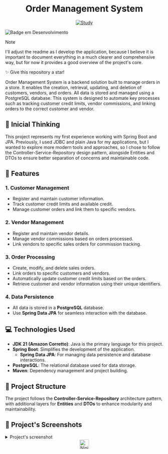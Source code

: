 <div align="center">

# Order Management System

[![Study](https://skillicons.dev/icons?i=java,spring,postgresql)](https://skillicons.dev) 

</div>

![Badge em Desenvolvimento](https://img.shields.io/badge/project%20status:-in%20development-purple)

</h4>


> [!NOTE]
> I'll adjust the readme as I develop the application, because I believe it is important to document everything in a much clearer and comprehensive way, but for now it provides a good overview of the project's core.


✨ Give this repository a star!

Order Management System is a backend solution built to manage orders in a store. It enables the creation, retrieval, updating, and deletion of customers, vendors, and orders. All data is stored and managed using a PostgreSQL database. This system is designed to automate key processes such as tracking customer credit limits, vendor commissions, and linking orders to the correct customer and vendor.

## 💭 Inicial Thinking

This project represents my first experience working with Spring Boot and JPA. Previously, I used JDBC and plain Java for my applications, but I wanted to explore more modern tools and approaches, so I chose to follow the Controller-Service-Repository design pattern, alongside Entities and DTOs to ensure better separation of concerns and maintainable code.

## 🎠 Features

### 1. Customer Management
- Register and maintain customer information.
- Track customer credit limits and available credit.
- Manage customer orders and link them to specific vendors.

### 2. Vendor Management
- Register and maintain vendor details.
- Manage vendor commissions based on orders processed.
- Link vendors to specific sales orders for commission tracking.

### 3. Order Processing
- Create, modify, and delete sales orders.
- Link orders to specific customers and vendors.
- Automatically update customer credit limits based on the orders.
- Retrieve customer and vendor information using their unique identifiers.

### 4. Data Persistence
- All data is stored in a **PostgreSQL** database.
- Use **Spring Data JPA** for seamless interaction with the database.

## 💻 Technologies Used

- **JDK 21 (Amazon Corretto)**: Java is the primary language for this project.
- **Spring Boot**: Simplifies the development of the application.
  - **Spring Data JPA**: For managing data persistence and database interactions.
- **PostgreSQL**: The relational database used for data storage.
- **Maven**: Dependency management and project building.

## 📖 Project Structure

The project follows the **Controller-Service-Repository** architecture pattern, with additional layers for **Entities** and **DTOs** to enhance modularity and maintainability.

## 📸 Project's Screenshots

<details>
<summary align="left">Project's screenshot</summary>
<br>

  ![screenshot](images/projects-screenshot.png)

</details>

<div align="center">
 <img align="center" src="https://em-content.zobj.net/source/microsoft/309/ninja-cat_1f431-200d-1f464.png" alt="Ninja Cat" width="30" height="auto">
</div>